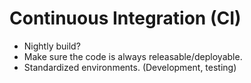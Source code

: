 # Continuous Integration (CI)

* Nightly build?
* Make sure the code is always releasable/deployable.
* Standardized environments. (Development, testing)



